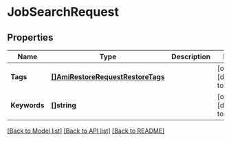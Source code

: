# JobSearchRequest

## Properties
Name | Type | Description | Notes
------------ | ------------- | ------------- | -------------
**Tags** | [**[]AmiRestoreRequestRestoreTags**](AmiRestoreRequest_restore_tags.md) |  | [optional] [default to null]
**Keywords** | **[]string** |  | [optional] [default to null]

[[Back to Model list]](../README.md#documentation-for-models) [[Back to API list]](../README.md#documentation-for-api-endpoints) [[Back to README]](../README.md)



